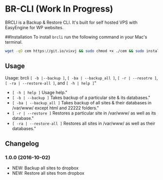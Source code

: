 # BR-CLI (Work In Progress)
BRCLI is a Backup &amp; Restore CLI. It's built for self hosted VPS with EasyEngine for WP websites.

##Installation
To install `brcli` run the following command in your Mac's terminal.
```bash
wget -qO cem https://git.io/vixvj && sudo chmod +x ./cem && sudo install ./cem /usr/local/bin/cem
```

## Usage
Usage: brcli `[ -b |--backup ]`, `[ -ba | --backup_all ]`, `[ -r | --resotre ]`, `[ -ra | --restore-all ]`, and `[ -h | help ]`"
 - `[ -h | help ]` Usage help."
 - `[ -b | --backup ]` Takes backup of a particular site & its databases."
 - `[ -ba | --backup_all ]` Takes backup of all sites & their databases in /var/www/ except html and 22222 folders."
 - `[ -r | --restore ]` Restores a particular site in /var/www/ as well as its database."
 - `[ -ra | --restore-all ]` Restores all sites in /var/www/ as well as their databases."

## Changelog
### 1.0.0 (2016-10-02)
- NEW: Backup all sites to dropbox
- NEW: Restore all sites from dropbox
